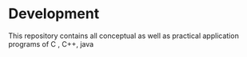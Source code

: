 # Development
This repository contains all  conceptual as well as practical application programs  of C , C++, java
